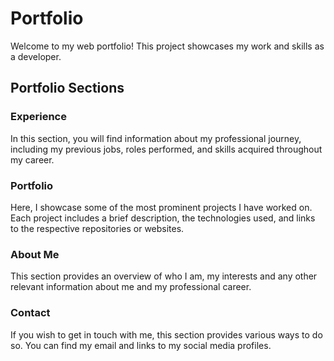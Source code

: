 # Portfolio

Welcome to my web portfolio! This project showcases my work and skills as a developer.

## Portfolio Sections

### Experience

In this section, you will find information about my professional journey, including my previous jobs, roles performed, and skills acquired throughout my career.

### Portfolio

Here, I showcase some of the most prominent projects I have worked on. Each project includes a brief description, the technologies used, and links to the respective repositories or websites.

### About Me

This section provides an overview of who I am, my interests and any other relevant information about me and my professional career.

### Contact

If you wish to get in touch with me, this section provides various ways to do so. You can find my email and links to my social media profiles.

